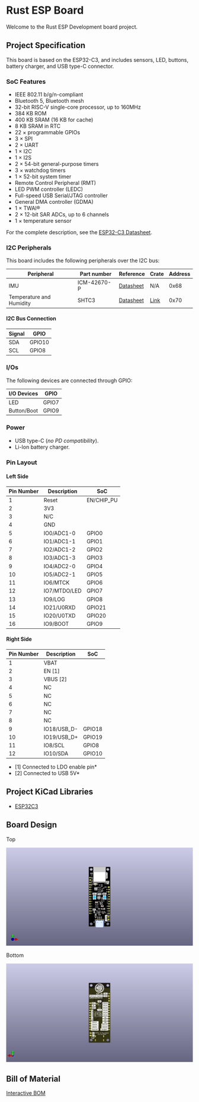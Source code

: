 # Rust ESP Board

Welcome to the Rust ESP Development board project.

## Project Specification 

This board is based on the ESP32-C3, and includes sensors, LED, buttons, battery charger, and USB type-C connector.

### SoC Features


* IEEE 802.11 b/g/n-compliant
* Bluetooth 5, Bluetooth mesh
* 32-bit RISC-V single-core processor, up to 160MHz
* 384 KB ROM
* 400 KB SRAM (16 KB for cache)
* 8 KB SRAM in RTC
* 22 × programmable GPIOs
* 3 × SPI
* 2 × UART
* 1 × I2C
* 1 × I2S
* 2 × 54-bit general-purpose timers
* 3 × watchdog timers
* 1 × 52-bit system timer
* Remote Control Peripheral (RMT)
* LED PWM controller (LEDC)
* Full-speed USB Serial/JTAG controller
* General DMA controller (GDMA)
* 1 × TWAI®
* 2 × 12-bit SAR ADCs, up to 6 channels
* 1 × temperature sensor

For the complete description, see the [ESP32-C3 Datasheet](https://www.espressif.com/sites/default/files/documentation/esp32-c3_datasheet_en.pdf).

### I2C Peripherals

This board includes the following peripherals over the I2C bus:

| Peripheral                | Part number  | Reference                                                                   | Crate | Address |
|---------------------------|--------------|-----------------------------------------------------------------------------|-------|---------|
| IMU                       | ICM-42670-P  | [Datasheet](https://invensense.tdk.com/download-pdf/icm-42670-p-datasheet/) | N/A   | 0x68 |
| Temperature and Humidity  | SHTC3        | [Datasheet](https://www.sensirion.com/en/environmental-sensors/humidity-sensors/digital-humidity-sensor-shtc3-our-new-standard-for-consumer-electronics/)            | [Link](https://crates.io/crates/shtcx)       | 0x70 |

#### I2C Bus Connection

| Signal     | GPIO        |
|------------|-------------|
| SDA        | GPIO10      |
| SCL        | GPIO8       |

### I/Os

The following devices are connected through GPIO:

| I/O Devices | GPIO   |
|-------------|--------|
| LED         | GPIO7  |
| Button/Boot | GPIO9  |

### Power

* USB type-C (*no PD compatibility*).
* Li-Ion battery charger.

### Pin Layout

#### Left Side

| Pin Number | Description    | SoC        |
|------------|----------------|------------|
| 1          | Reset          | EN/CHIP_PU |
| 2          | 3V3            |            |
| 3          | N/C            |            |
| 4          | GND            |            |
| 5          | IO0/ADC1-0     | GPIO0      |
| 6          | IO1/ADC1-1     | GPIO1      |
| 7          | IO2/ADC1-2     | GPIO2      |
| 8          | IO3/ADC1-3     | GPIO3      |
| 9          | IO4/ADC2-0     | GPIO4      |
| 10         | IO5/ADC2-1     | GPIO5      |
| 11         | IO6/MTCK       | GPIO6      |
| 12         | IO7/MTDO/LED   | GPIO7      |
| 13         | IO9/LOG        | GPIO8      |
| 14         | IO21/U0RXD     | GPIO21     |
| 15         | IO20/U0TXD     | GPIO20     |
| 16         | IO9/BOOT       | GPIO9      |

#### Right Side

| Pin Number | Description    | SoC     |
|------------|----------------|---------|
| 1          | VBAT           |         |
| 2          | EN [1]         |         |
| 3          | VBUS [2]       |         |
| 4          | NC             |         |
| 5          | NC             |         |
| 6          | NC             |         |
| 7          | NC             |         |
| 8          | NC             |         |
| 9          | IO18/USB_D-    | GPIO18  |
| 10         | IO19/USB_D+    | GPIO19  |
| 11         | IO8/SCL        | GPIO8   |
| 12         | IO10/SDA       | GPIO10  |

  * [1] Connected to LDO enable pin*
  * [2] Connected to USB 5V*

## Project KiCad Libraries

* [ESP32C3](https://github.com/espressif/kicad-libraries)

## Board Design

Top

![TOP](assets/esp-rust-board_top.jpg)

Bottom

![BOT](assets/esp-rust-board_bot.jpg)

## Bill of Material

[Interactive BOM](https://esp-rs.github.io/esp-rust-board/)
